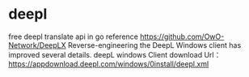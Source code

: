 # deepl
free deepl translate api in go
reference https://github.com/OwO-Network/DeepLX 
Reverse-engineering the DeepL Windows client has improved several details.
deepL windows Client download Url： https://appdownload.deepl.com/windows/0install/deepl.xml